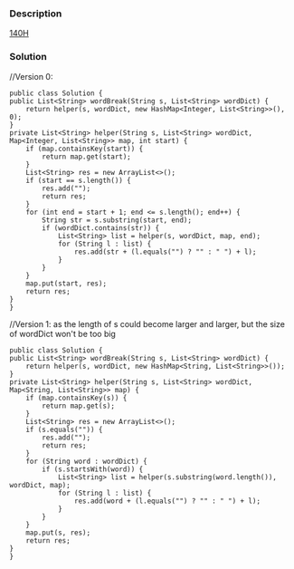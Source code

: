 ### Description
[140H](https://leetcode.com/problems/word-break-ii/description/)

### Solution
//Version 0:

    public class Solution {
    public List<String> wordBreak(String s, List<String> wordDict) {
        return helper(s, wordDict, new HashMap<Integer, List<String>>(), 0);
    }
    private List<String> helper(String s, List<String> wordDict, Map<Integer, List<String>> map, int start) {
        if (map.containsKey(start)) {
            return map.get(start);
        }
        List<String> res = new ArrayList<>();
        if (start == s.length()) {
            res.add("");
            return res;
        }
        for (int end = start + 1; end <= s.length(); end++) {
            String str = s.substring(start, end);
            if (wordDict.contains(str)) {
                List<String> list = helper(s, wordDict, map, end);
                for (String l : list) {
                    res.add(str + (l.equals("") ? "" : " ") + l);
                }
            }
        }
        map.put(start, res);
        return res;
    }
    }
    
//Version 1: as the length of s could become larger and larger, but the size of wordDict won't be too big

    public class Solution {
    public List<String> wordBreak(String s, List<String> wordDict) {
        return helper(s, wordDict, new HashMap<String, List<String>>());
    }
    private List<String> helper(String s, List<String> wordDict, Map<String, List<String>> map) {
        if (map.containsKey(s)) {
            return map.get(s);
        }
        List<String> res = new ArrayList<>();
        if (s.equals("")) {
            res.add("");
            return res;
        }
        for (String word : wordDict) {
            if (s.startsWith(word)) {
                List<String> list = helper(s.substring(word.length()), wordDict, map);
                for (String l : list) {
                    res.add(word + (l.equals("") ? "" : " ") + l);
                }
            }
        }
        map.put(s, res);
        return res;
    }
    }
